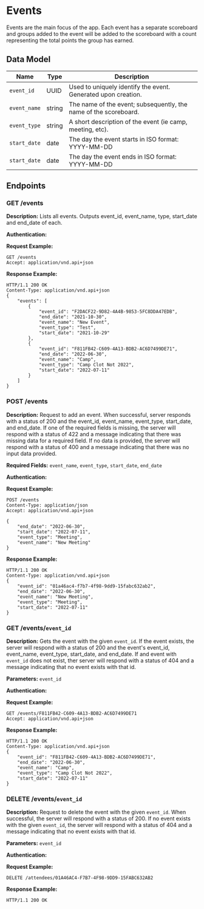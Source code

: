 # Events

Events are the main focus of the app. Each event has a separate scoreboard and groups added to the event will be added to the scoreboard with a count representing the total points the group has earned.

## Data Model

Name | Type  | Description 
---- | ---- | -----------
`event_id` | UUID | Used to uniquely identify the event. Generated upon creation.
`event_name` | string | The name of the event; subsequently, the name of the scoreboard.
`event_type` | string | A short description of the event (ie camp, meeting, etc).
`start_date` | date | The day the event starts in ISO format: YYYY-MM-DD
`start_date` | date | The day the event ends in ISO format: YYYY-MM-DD

## Endpoints

### GET /events

**Description:** Lists all events. Outputs event_id, event_name, type, start_date and end_date of each.

**Authentication:**

**Request Example:**
```
GET /events
Accept: application/vnd.api+json
```

**Response Example:**
```
HTTP/1.1 200 OK
Content-Type: application/vnd.api+json
{
    "events": [
        {
            "event_id": "F2DACF22-9D82-4A4B-9853-5FC8DDA47EDB",
            "end_date": "2021-10-30",
            "event_name": "New Event",
            "event_type": "Test",
            "start_date": "2021-10-29"
        },
        {
            "event_id": "F811FB42-C609-4A13-BDB2-AC6D7499DE71",
            "end_date": "2022-06-30",
            "event_name": "Camp",
            "event_type": "Camp Clot Not 2022",
            "start_date": "2022-07-11"
        }
    ]
}
```

### POST /events

**Description:** Request to add an event. When successful, server responds with a status of 200 and the event_id, event_name, event_type, start_date, and end_date. If one of the required fields is missing, the server will respond with a status of 422 and a message indicating that there was missing data for a required field. If no data is provided, the server will respond with a status of 400 and a message indicating that there was no input data provided. 

**Required Fields:** `event_name`, `event_type`, `start_date`, `end_date`

**Authentication:**

**Request Example:**
```
POST /events
Content-Type: application/json
Accept: application/vnd.api+json

{
    "end_date": "2022-06-30",
    "start_date": "2022-07-11",
    "event_type": "Meeting",
    "event_name": "New Meeting"
}
```

**Response Example:**
```
HTTP/1.1 200 OK
Content-Type: application/vnd.api+json
{
    "event_id": "01a46ac4-f7b7-4f98-9dd9-15fabc632ab2",
    "end_date": "2022-06-30",
    "event_name": "New Meeting",
    "event_type": "Meeting",
    "start_date": "2022-07-11"
}
```

### GET /events/`event_id`

**Description:** Gets the event with the given `event_id`. If the event exists, the server will respond with a status of 200 and the event's event_id, event_name, event_type, start_date, and end_date. If and event with `event_id` does not exist, ther server will respond with a status of 404 and a message indicating that no event exists with that id.

**Parameters:** `event_id`

**Authentication:**

**Request Example:**
```
GET /events/F811FB42-C609-4A13-BDB2-AC6D7499DE71
Accept: application/vnd.api+json
```

**Response Example:**
```
HTTP/1.1 200 OK
Content-Type: application/vnd.api+json
{
    "event_id": "F811FB42-C609-4A13-BDB2-AC6D7499DE71",
    "end_date": "2022-06-30",
    "event_name": "Camp",
    "event_type": "Camp Clot Not 2022",
    "start_date": "2022-07-11"
}
```

### DELETE /events/`event_id`

**Description:** Request to delete the event with the given `event_id`. When successful, the server will respond with a status of 200. If no event exists with the given `event_id`, the server will respond with a status of 404 and a message indicating that no event exists with that id. 

**Parameters:** `event_id`

**Authentication:**

**Request Example:**
```
DELETE /attendees/01A46AC4-F7B7-4F98-9DD9-15FABC632AB2
```

**Response Example:**
```
HTTP/1.1 200 OK
```
